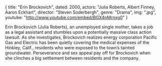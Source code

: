{
  title: "Erin Brockovich",
  dated:  2000,
  actors: "Julia Roberts, Albert Finney, Aaron Eckhart",
  director: "Steven Soderbergh",
  genre: "Drama",
  img: ".jpg",
  youtube: "http://www.youtube.com/embed/BGX4nMrnxg0"
}

Erin Brockovich (Julia Roberts), an unemployed single mother, takes a job as a legal assistant and stumbles upon a potentially massive class action lawsuit. As she investigates, Brockovich realizes energy corporation Pacific Gas and Electric has been quietly covering the medical expenses of the Hinkley, Calif., residents who were exposed to the town’s tainted groundwater. Perseverance and sex appeal pay off for Brockovich when she clinches a big settlement between residents and the company. 